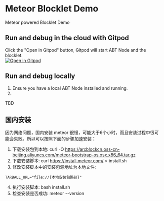 # Meteor Blocklet Demo
Meteor powered Blocklet Demo


## Run and debug in the cloud with Gitpod

Click the "Open in Gitpod" button, Gitpod will start ABT Node and the blocklet.<br>[![Open in Gitpod](https://gitpod.io/button/open-in-gitpod.svg)](https://gitpod.io/#https://github.com/blocklet/meteor-demo)

## Run and debug locally 

1. Ensure you have a local ABT Node installed and running. 
2. 
TBD

## 国内安装

因为网络问题，国内安装 meteor 很慢，可能大于6个小时，而且安装过程中很可能会失败。所以可以按照下面的步骤加速安装：

1. 下载安装包到本地: curl -O https://arcblockcn.oss-cn-beijing.aliyuncs.com/meteor-bootstrap-os.osx.x86_64.tar.gz
2. 下载安装脚本: curl https://install.meteor.com/ > install.sh
3. 修改安装脚本中的安装包源地址为本地文件:
```
TARBALL_URL="file://{本地安装包路径}"
```
4. 执行安装脚本: bash install.sh
5. 检查安装是否成功: meteor --version
